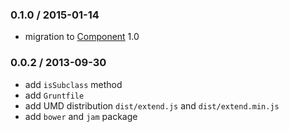 ### 0.1.0 / 2015-01-14

* migration to [Component](https://github.com/componentjs/component) 1.0

### 0.0.2 / 2013-09-30

* add `isSubclass` method
* add `Gruntfile`
* add UMD distribution `dist/extend.js` and  `dist/extend.min.js`
* add `bower` and `jam` package
